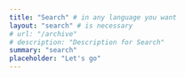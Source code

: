 ```yaml
---
title: "Search" # in any language you want
layout: "search" # is necessary
# url: "/archive"
# description: "Description for Search"
summary: "search"
placeholder: "Let's go"
---
```


